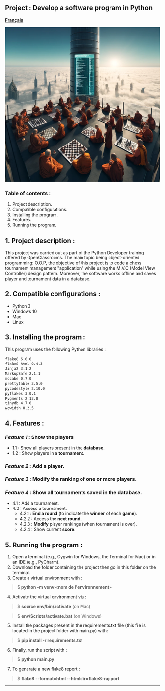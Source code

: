 ## Project : Develop a software program in Python

[**Français**](README-fr.md)
<p>
  <img src="pictures/Chess-Tournament-OOP.png" />
</p>

### Table of contents :
1. Project description.
2. Compatible configurations.
3. Installing the program.
4. Features.
5. Running the program.

## 1. Project description :

This project was carried out as part of the Python Developer training offered by OpenClassrooms.
The main topic being object-oriented programming: O.O.P,
the objective of this project is to code a chess tournament management "application"
while using the M.V.C (Model View Controller) design pattern.
Moreover, the software works offline and saves player and tournament data in a database.

## 2. Compatible configurations :

* Python 3
* Windows 10
* Mac
* Linux

## 3. Installing the program :
This program uses the following Python libraries :

```
flake8 6.0.0
flake8-html 0.4.3
Jinja2 3.1.2
MarkupSafe 2.1.1
mccabe 0.7.0
prettytable 3.5.0
pycodestyle 2.10.0
pyflakes 3.0.1
Pygments 2.13.0
tinydb 4.7.0
wcwidth 0.2.5
```

## 4. Features :

### *Feature 1* : Show the **players**
  * 1.1 : Show all players present in the **database**.
  * 1.2 : Show players in a **tournament**.
### *Feature 2* : **Add** a player.
### *Feature 3* : **Modify the ranking** of one or more players.
### *Feature 4* : **Show all tournaments** saved in the database.
  * 4.1 : Add a tournament.
  * 4.2 : Access a tournament.
    * 4.2.1 : **End a round** (to indicate the **winner** of each **game**).
    * 4.2.2 : Access the **next round**.
    * 4.2.3 : **Modify** player rankings (when tournament is over).
    * 4.2.4 : Show current **score**.
    
## 5. Running the program :

1. Open a terminal (e.g., Cygwin for Windows, the Terminal for Mac) or in an IDE (e.g., PyCharm).
2. Download the folder containing the project then go in this folder on the terminal.
3. Create a virtual environment with :
  > $<b> python -m venv <nom de l'environnement></b> 
4. Activate the virtual environment via :
  > $ <b>source env/bin/activate</b>  (on Mac) 

  > $ <b>env/Scripts/activate.bat</b> (on Windows)
5. Install the packages present in the requirements.txt file (this file is located in the project
folder with main.py) with:
  > $ <b>pip install -r requirements.txt</b> 
6. Finally, run the script with :
> $ <b>python main.py</b>
7. To generate a new flake8 report :
> $ <b>flake8 --format=html --htmldir=flake8-rapport</b>


---
